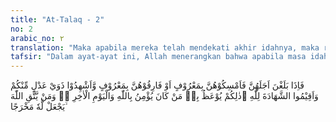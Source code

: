```yaml
---
title: "At-Talaq - 2"
no: 2
arabic_no: ٢
translation: "Maka apabila mereka telah mendekati akhir idahnya, maka rujuklah (kembali kepada) mereka dengan baik atau lepaskanlah mereka dengan baik dan persaksikanlah dengan dua orang saksi yang adil di antara kamu dan hendaklah kamu tegakkan kesaksian itu karena Allah. Demikianlah pengajaran itu diberikan bagi orang yang beriman kepada Allah dan hari akhirat. Barangsiapa bertakwa kepada Allah niscaya Dia akan membukakan jalan keluar baginya, "
tafsir: "Dalam ayat-ayat ini, Allah menerangkan bahwa apabila masa idah istri hampir habis dan suami masih ingin berkumpul kembali, ia boleh rujuk kepada istrinya dan tinggal bersama secara baik sebagai suami-istri, melaksanakan kewajibannya, memberi belanja, pakaian, tempat tinggal, dan lainnya. Akan tetapi, kalau suami tetap tidak akan rujuk kepada istri, maka ia boleh melepaskannya secara baik pula tanpa ada ketegangan terjadi, menyempurnakan maharnya, memberi mut'ah sebagai imbalan dan terima kasih atas kebaikan istrinya selama ia hidup bersama dan lain-lain yang menghibur hatinya. Apabila suami memilih rujuk, maka hendaknya hal itu disaksikan oleh dua orang saksi laki-laki yang adil, untuk memantapkan rumah tangganya kembali.\n\nSelanjutnya Allah menyerukan agar kesaksian itu diberikan secara jujur karena Allah semata-mata tanpa mengharapkan bayaran dan tanpa memihak, sebagaimana firman Allah:\n\nJadilah kamu penegak keadilan, menjadi saksi karena Allah, walaupun terhadap dirimu sendiri. (an-Nisa'/4: 135)\n\nDemikian seruan mengenai rujuk dan talak untuk menjadi pelajaran bagi orang yang beriman kepada Allah di hari akhirat. Orang yang bertakwa kepada Allah, dan patuh menaati peraturan-peraturan yang telah ditetapkan-Nya, antara lain mengenai rujuk dan talak tersebut di atas, niscaya Ia akan menunjukkan baginya jalan keluar dari kesulitan yang dihadapinya.\n\nBagi orang-orang yang bertakwa kepada Allah, tidak saja diberi dan dimudahkan jalan keluar dari kesulitan yang dihadapinya, tetapi juga diberi rezeki oleh Allah dari arah yang tidak disangka-sangka, yang belum pernah terlintas dalam pikirannya. Selanjutnya Allah menyerukan agar mereka bertawakal kepada-Nya, karena Allah-lah yang mencukupkan keperluannya mensukseskan urusannya. \n\nBertawakal kepada Allah artinya berserah diri kepada-Nya, menyerahkan sepenuhnya kepada-Nya keberhasilan usaha. Setelah ia berusaha dan memantapkan satu ikhtiar, barulah ia bertawakal. Bukanlah tawakal namanya apabila seorang menyerahkan keadaannya kepada Allah tanpa usaha dan ikhtiar. Berusaha dan berikhtiar dahulu baru bertawakal menyerahkan diri kepada Allah. \n\nPernah terjadi seorang Arab Badui berkunjung kepada Nabi di Medinah dengan mengendarai unta. Setelah orang Arab itu sampai ke tempat yang dituju, ia turun dari untanya lalu masuk menemui Nabi saw. Nabi bertanya, \"Apakah unta sudah ditambatkan?\" Orang Badui itu menjawab, \"Tidak! Saya melepaskan begitu saja, dan saya bertawakal kepada Allah.\" Nabi saw bersabda, \"Tambatkan dulu untamu, baru bertawakal.\"\n\nAllah akan melaksanakan dan menyempurnakan urusan orang yang bertawakal kepada-Nya sesuai dengan kodrat iradat-Nya, pada waktu yang telah ditetapkan, sebagaimana dijelaskan dalam firman-Nya:\n\nDan segala sesuatu ada ukuran di sisi-Nya. (ar-Ra'd/13: 8)"
---
```


فَاِذَا بَلَغْنَ اَجَلَهُنَّ فَاَمْسِكُوْهُنَّ بِمَعْرُوْفٍ اَوْ فَارِقُوْهُنَّ بِمَعْرُوْفٍ وَّاَشْهِدُوْا ذَوَيْ عَدْلٍ مِّنْكُمْ وَاَقِيْمُوا الشَّهَادَةَ لِلّٰهِ ۗذٰلِكُمْ يُوْعَظُ بِهٖ مَنْ كَانَ يُؤْمِنُ بِاللّٰهِ وَالْيَوْمِ الْاٰخِرِ ەۗ وَمَنْ يَّتَّقِ اللّٰهَ يَجْعَلْ لَّهٗ مَخْرَجًا ۙ
